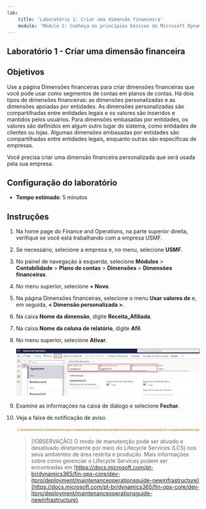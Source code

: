 ```yaml
---
lab:
    title: 'Laboratório 1: Criar uma dimensão financeira'
    module: 'Módulo 2: Conheça os princípios básicos do Microsoft Dynamics 365 Finance'
---
```


## Laboratório 1 - Criar uma dimensão financeira

## Objetivos

Use a página Dimensões financeiras para criar dimensões financeiras que você pode usar como segmentos de contas em planos de contas. Há dois tipos de dimensões financeiras: as dimensões personalizadas e as dimensões apoiadas por entidades. As dimensões personalizadas são compartilhadas entre entidades legais e os valores são inseridos e mantidos pelos usuários. Para dimensões embasadas por entidades, os valores são definidos em algum outro lugar do sistema, como entidades de clientes ou lojas. Algumas dimensões embasadas por entidades são compartilhadas entre entidades legais, enquanto outras são específicas de empresas.

Você precisa criar uma dimensão financeira personalizada que será usada pela sua empresa.

## Configuração do laboratório

   - **Tempo estimado**: 5 minutos

## Instruções

1. Na home page do Finance and Operations, na parte superior direita, verifique se você está trabalhando com a empresa USMF.

1. Se necessário, selecione a empresa e, no menu, selecione **USMF**.

1. No painel de navegação à esquerda, selecione **Módulos** > **Contabilidade** > **Plano de contas** > **Dimensões** > **Dimensões financeiras**.

1. No menu superior, selecione **+ Novo**.

1. Na página Dimensões financeiras, selecione o menu **Usar valores de** e, em seguida, **< Dimensão personalizada >**.

1. Na caixa **Nome da dimensão**, digite **Receita_Afiliada**.

1. Na caixa **Nome da coluna de relatório**, digite **Afil**.

1. No menu superior, selecione **Ativar**.

    ![Captura de tela exibindo a nova dimensão financeira personalizada com as opções Usar valores de, Nome da dimensão, Nome da coluna de relatório e o menu Ativar em destaque](./media/lp2-m3-new-financial-dimension.png)

1. Examine as informações na caixa de diálogo e selecione **Fechar**.

1. Veja a faixa de notificação de aviso.

    ![Captura de tela mostrando a faixa de informações de aviso referenciando o requisito de modo de manutenção para ativar uma nova dimensão.](./media/lp2-m3-activation-warning-banner.png)

    >[!OBSERVAÇÃO] O modo de manutenção pode ser ativado e desativado diretamente por meio do Lifecycle Services (LCS) nos seus ambientes de área restrita e produção. Mais informações sobre como gerenciar o Lifecycle Services podem ser encontradas em [https://docs.microsoft.com/pt-br/dynamics365/fin-ops-core/dev-itpro/deployment/maintenanceoperationsguide-newinfrastructure](https://docs.microsoft.com/pt-br/dynamics365/fin-ops-core/dev-itpro/deployment/maintenanceoperationsguide-newinfrastructure).
